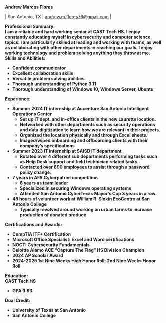 **Andrew Marcos Flores**

| San Antonio, TX | andrew.m.flores76@gmail.com  |

**Professional Summary:**  
**I am a reliable and hard working senior at CAST Tech HS. I enjoy constantly educating myself in cybersecurity and computer science topics. I am particularly skilled at leading and working with teams, as well as collaborating with other departments in reaching our goals. I enjoy working technology and problem solving anything they throw at me.**  
**Skills and Abilities:**

* **Confident communicator**  
* **Excellent collaboration skills**  
* **Versatile problem solving abilities**  
* **Thorough understanding of Python 3.11**  
* **Thorough understanding of Windows 10, Windows Server, Ubuntu**

**Experience:**

* **Summer 2024 IT internship at Accenture San Antonio Intelligent Operations Center**  
  * **Set up IT dept. and in-office clients in the new Laurette location.**  
  * **Networked with other departments such as security operations and data digitization to learn how we are relevant in their projects.**  
  * **Organized the location physically and through Excel sheets.**  
  * **Imaged/wiped onboarding and offboarding clients with their company’s specifications**  
* **Summer 2023 IT internship at SAISD IT department**   
  * **Rotated over 4 different sub departments performing tasks such as Help Desk support and field technician related tasks.**  
  * **Contacted over 600 employees to assist through a password policy change.**  
* **7 years in AFA Cyberpatriot competition**  
  * **6 years as team leader**  
  * **Specialized in securing Windows operating systems**  
  * **Attended San Antonio CyberTexas Mayor’s Cup 3 years in a row.**  
* **48 hours of volunteer work at William R. Sinkin EcoCentro at San Antonio College**  
  * **Typically revolved around working on urban farms to increase production of donated produce.** 

**Certifications and Awards:**

* **CompTIA ITF+ Certification**  
* **Microsoft Office Specialist: Excel and Word certifications**  
* **NOCTI Cybersecurity Fundamentals**  
* **Deloitte Alamo ACE “Capture The Flag” HS Division Champion**  
* **2024 AP Scholar Award**  
* **2024-2025 1st Nine Weeks High Honor Roll; 2nd Nine Weeks Honor Roll**

**Education:**  
**CAST Tech HS**

* **GPA 3.93**

**Dual Credit:**

* **University of Texas at San Antonio**  
* **San Antonio College**
